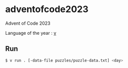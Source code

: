 # adventofcode2023
Advent of Code 2023

Language of the year : [v](https://vlang.io)

## Run

```bash
$ v run . [-data-file puzzles/puzzle-data.txt] <day>
```